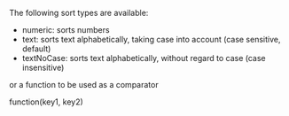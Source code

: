 The following sort types are available:

- numeric: sorts numbers
- text: sorts text alphabetically, taking case into account (case sensitive, default)
- textNoCase: sorts text alphabetically, without regard to case (case insensitive)

or a function to be used as a comparator

function(key1, key2)